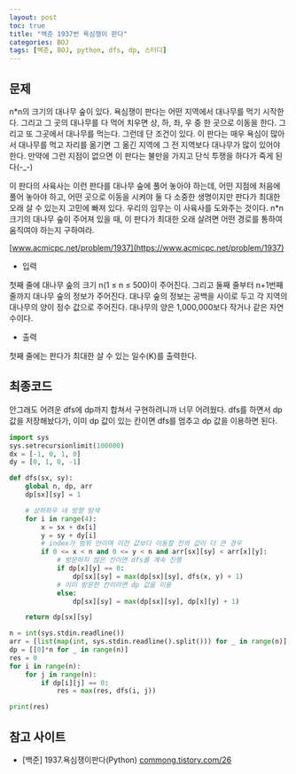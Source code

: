 ```yaml
---
layout: post
toc: true
title: "백준 1937번 욕심쟁이 판다"
categories: BOJ
tags: [백준, BOJ, python, dfs, dp, 스터디]
---
```


## 문제
n*n의 크기의 대나무 숲이 있다. 욕심쟁이 판다는 어떤 지역에서 대나무를 먹기 시작한다. 그리고 그 곳의 대나무를 다 먹어 치우면 상, 하, 좌, 우 중 한 곳으로 이동을 한다. 그리고 또 그곳에서 대나무를 먹는다. 그런데 단 조건이 있다. 이 판다는 매우 욕심이 많아서 대나무를 먹고 자리를 옮기면 그 옮긴 지역에 그 전 지역보다 대나무가 많이 있어야 한다. 만약에 그런 지점이 없으면 이 판다는 불만을 가지고 단식 투쟁을 하다가 죽게 된다(-_-)

이 판다의 사육사는 이런 판다를 대나무 숲에 풀어 놓아야 하는데, 어떤 지점에 처음에 풀어 놓아야 하고, 어떤 곳으로 이동을 시켜야 둘 다 소중한 생명이지만 판다가 최대한 오래 살 수 있는지 고민에 빠져 있다. 우리의 임무는 이 사육사를 도와주는 것이다. n*n 크기의 대나무 숲이 주어져 있을 때, 이 판다가 최대한 오래 살려면 어떤 경로를 통하여 움직여야 하는지 구하여라.

[www.acmicpc.net/problem/1937](https://www.acmicpc.net/problem/1937)

* 입력

첫째 줄에 대나무 숲의 크기 n(1 ≤ n ≤ 500)이 주어진다. 그리고 둘째 줄부터 n+1번째 줄까지 대나무 숲의 정보가 주어진다. 대나무 숲의 정보는 공백을 사이로 두고 각 지역의 대나무의 양이 정수 값으로 주어진다. 대나무의 양은 1,000,000보다 작거나 같은 자연수이다.

* 출력

첫째 줄에는 판다가 최대한 살 수 있는 일수(K)를 출력한다.


## 최종코드

안그래도 어려운 dfs에 dp까지 합쳐서 구현하려니까 너무 어려웠다. dfs를 하면서 dp 값을 저장해놨다가, 이미 dp 값이 있는 칸이면 dfs를 멈추고 dp 값을 이용하면 된다.

```python
import sys
sys.setrecursionlimit(100000)
dx = [-1, 0, 1, 0]
dy = [0, 1, 0, -1]

def dfs(sx, sy):
    global n, dp, arr
    dp[sx][sy] = 1

    # 상하좌우 네 방향 탐색
    for i in range(4):
        x = sx + dx[i]
        y = sy + dy[i]
        # index가 범위 안이며 이전 값보다 이동할 칸의 값이 더 큰 경우
        if 0 <= x < n and 0 <= y < n and arr[sx][sy] < arr[x][y]:
            # 방문하지 않은 칸이면 dfs를 계속 진행
            if dp[x][y] == 0:
                dp[sx][sy] = max(dp[sx][sy], dfs(x, y) + 1)
            # 이미 방문한 칸이라면 dp 값을 이용
            else:
                dp[sx][sy] = max(dp[sx][sy], dp[x][y] + 1)

    return dp[sx][sy]

n = int(sys.stdin.readline())
arr = [list(map(int, sys.stdin.readline().split())) for _ in range(n)]
dp = [[0]*n for _ in range(n)]
res = 0
for i in range(n):
    for j in range(n):
        if dp[i][j] == 0:
            res = max(res, dfs(i, j))

print(res)
```


## 참고 사이트

- [백준] 1937.욕심쟁이판다(Python) [commong.tistory.com/26](https://commong.tistory.com/26)
